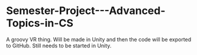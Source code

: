 # Semester-Project---Advanced-Topics-in-CS
A groovy VR thing. Will be made in Unity and then the code will be exported to GitHub. Still needs to be started in Unity.
